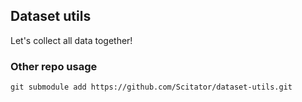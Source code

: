 ## Dataset utils

Let's collect all data together!

### Other repo usage
```
git submodule add https://github.com/Scitator/dataset-utils.git
```

